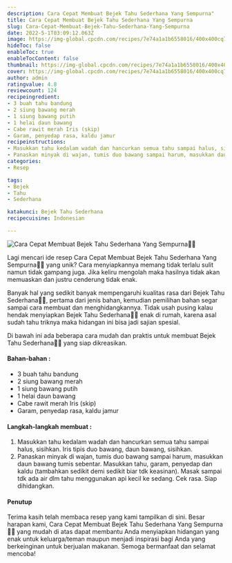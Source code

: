 ```yaml
---
description: Cara Cepat Membuat Bejek Tahu Sederhana Yang Sempurna"
title: Cara Cepat Membuat Bejek Tahu Sederhana Yang Sempurna
slug: Cara-Cepat-Membuat-Bejek-Tahu-Sederhana-Yang-Sempurna
date: 2022-5-1T03:09:12.063Z
image: https://img-global.cpcdn.com/recipes/7e74a1a1b6558016/400x400cq70/photo.jpg
hideToc: false
enableToc: true
enableTocContent: false
thumbnail: https://img-global.cpcdn.com/recipes/7e74a1a1b6558016/400x400cq70/photo.jpg
cover: https://img-global.cpcdn.com/recipes/7e74a1a1b6558016/400x400cq70/photo.jpg
author: admin
ratingvalue: 4.8
reviewcount: 124
recipeingredient:
- 3 buah tahu bandung
- 2 siung bawang merah
- 1 siung bawang putih
- 1 helai daun bawang
- Cabe rawit merah Iris (skip)
- Garam, penyedap rasa, kaldu jamur
recipeinstructions:
- Masukkan tahu kedalam wadah dan hancurkan semua tahu sampai halus, sisihkan. Iris tipis duo bawang, daun bawang, sisihkan.
- Panaskan minyak di wajan, tumis duo bawang sampai harum, masukkan daun bawang tumis sebentar. Masukkan tahu, garam, penyedap dan kaldu (tambahkan sedikit demi sedikit biar tdk keasinan). Masak sampai tdk ada air dlm tahu menggunakan api kecil ke sedang. Cek rasa. Siap dihidangkan.
categories:
- Resep

tags:
- Bejek
- Tahu
- Sederhana

katakunci: Bejek Tahu Sederhana
recipecuisine: Indonesian

---
```


![Cara Cepat Membuat Bejek Tahu Sederhana Yang Sempurna👩‍🍳](https://img-global.cpcdn.com/recipes/7e74a1a1b6558016/400x400cq70/photo.jpg)

Lagi mencari ide resep Cara Cepat Membuat Bejek Tahu Sederhana Yang Sempurna👩‍🍳 yang unik? Cara menyiapkannya memang tidak terlalu sulit namun tidak gampang juga. Jika keliru mengolah maka hasilnya tidak akan memuaskan dan justru cenderung tidak enak.

Banyak hal yang sedikit banyak mempengaruhi kualitas rasa dari Bejek Tahu Sederhana👩‍🍳, pertama dari jenis bahan, kemudian pemilihan bahan segar sampai cara membuat dan menghidangkannya. Tidak usah pusing kalau hendak menyiapkan Bejek Tahu Sederhana👩‍🍳 enak di rumah, karena asal sudah tahu triknya maka hidangan ini bisa jadi sajian spesial.

Di bawah ini ada beberapa cara mudah dan praktis untuk membuat Bejek Tahu Sederhana👩‍🍳 yang siap dikreasikan.

<!--inarticleads1-->

#### Bahan-bahan :

- 3 buah tahu bandung
- 2 siung bawang merah
- 1 siung bawang putih
- 1 helai daun bawang
- Cabe rawit merah Iris (skip)
- Garam, penyedap rasa, kaldu jamur

<!--inarticleads2-->

#### Langkah-langkah membuat :

1. Masukkan tahu kedalam wadah dan hancurkan semua tahu sampai halus, sisihkan. Iris tipis duo bawang, daun bawang, sisihkan.
1. Panaskan minyak di wajan, tumis duo bawang sampai harum, masukkan daun bawang tumis sebentar. Masukkan tahu, garam, penyedap dan kaldu (tambahkan sedikit demi sedikit biar tdk keasinan). Masak sampai tdk ada air dlm tahu menggunakan api kecil ke sedang. Cek rasa. Siap dihidangkan.

#### Penutup

Terima kasih telah membaca resep yang kami tampilkan di sini. Besar harapan kami, Cara Cepat Membuat Bejek Tahu Sederhana Yang Sempurna👩‍🍳 yang mudah di atas dapat membantu Anda menyiapkan hidangan yang enak untuk keluarga/teman maupun menjadi inspirasi bagi Anda yang berkeinginan untuk berjualan makanan. Semoga bermanfaat dan selamat mencoba!